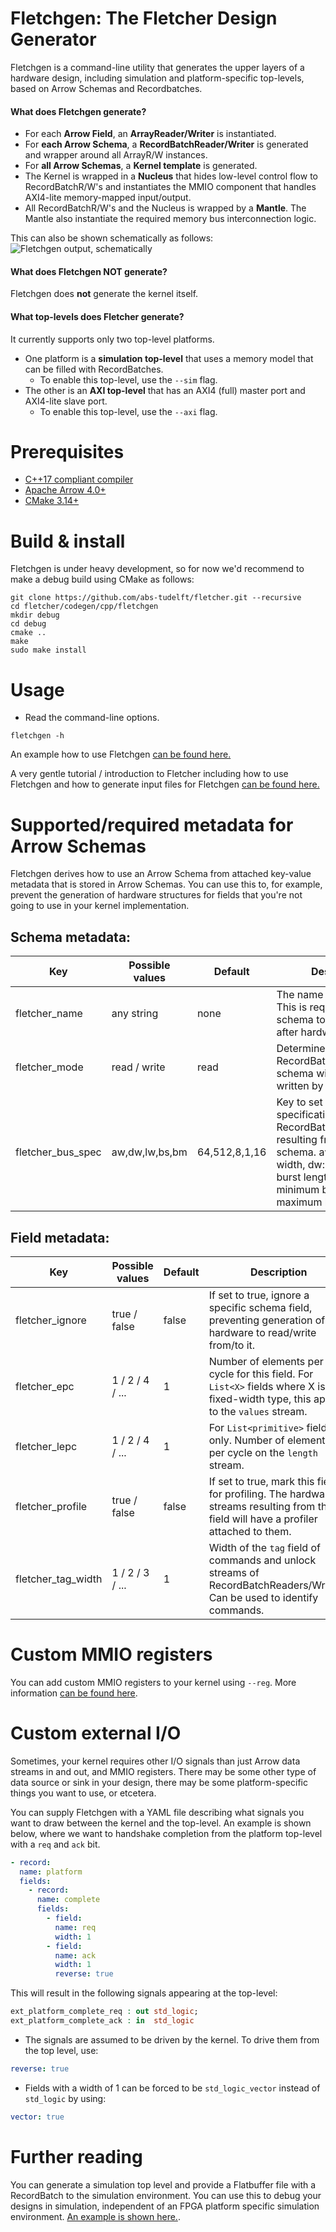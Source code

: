 # Fletchgen: The Fletcher Design Generator

Fletchgen is a command-line utility that generates the upper layers of a
hardware design, including simulation and platform-specific top-levels, based on
Arrow Schemas and Recordbatches.

#### What does Fletchgen generate?

- For each **Arrow Field**, an **ArrayReader/Writer** is instantiated.
- For **each Arrow Schema**, a **RecordBatchReader/Writer** is generated and
  wrapper around all ArrayR/W instances.
- For **all Arrow Schemas**, a **Kernel template** is generated.
- The Kernel is wrapped in a **Nucleus** that hides low-level control flow to
  RecordBatchR/W's and instantiates the
  MMIO component that handles AXI4-lite memory-mapped input/output.
- All RecordBatchR/W's and the Nucleus is wrapped by a **Mantle**. The Mantle
  also instantiate the required memory bus interconnection logic.

This can also be shown schematically as follows:
![Fletchgen output, schematically](./docs/fletchgen.svg)

#### What does Fletchgen NOT generate?

Fletchgen does **not** generate the kernel itself.

#### What top-levels does Fletcher generate?

It currently supports only two top-level platforms.

- One platform is a **simulation top-level** that uses a memory model that can
  be filled with RecordBatches.
  - To enable this top-level, use the `--sim` flag.
- The other is an **AXI top-level** that has an AXI4 (full) master port and
  AXI4-lite slave port.
  - To enable this top-level, use the `--axi` flag.

# Prerequisites

- [C++17 compliant compiler](https://clang.llvm.org/)
- [Apache Arrow 4.0+](https://github.com/apache/arrow)
- [CMake 3.14+](https://cmake.org/)

# Build & install

Fletchgen is under heavy development, so for now we'd recommend to make a debug
build using CMake as follows:

```console
git clone https://github.com/abs-tudelft/fletcher.git --recursive
cd fletcher/codegen/cpp/fletchgen
mkdir debug
cd debug
cmake ..
make
sudo make install
```

# Usage

- Read the command-line options.

```console
fletchgen -h
```

An example how to use Fletchgen [can be found here.](../../test/stringread/README.md)

A very gentle tutorial / introduction to Fletcher including how to use Fletchgen
and how to generate input files for Fletchgen
[can be found here.](../../../examples/sum/README.md)

# Supported/required metadata for Arrow Schemas

Fletchgen derives how to use an Arrow Schema from attached key-value metadata
that is stored in Arrow Schemas. You can use this to, for example, prevent the
generation of hardware structures for fields that you're not going to use in
your kernel implementation.

## Schema metadata:

| Key               | Possible values | Default       | Description                                                                                                                                                                                             |
| ----------------- | --------------- | ------------- | ------------------------------------------------------------------------------------------------------------------------------------------------------------------------------------------------------- |
| fletcher_name     | any string      | none          | The name of the schema. This is required for the schema to be identifiable after hardware generation.                                                                                                   |
| fletcher_mode     | read / write    | read          | Determines whether a RecordBatch of this schema will be read or written by the kernel.                                                                                                                  |
| fletcher_bus_spec | aw,dw,lw,bs,bm  | 64,512,8,1,16 | Key to set the bus specification of the RecordBatchReader/Writer resulting from this schema. aw: address width, dw: data width, lw: burst length width, bs: minimum burst size, bm: maximum burst size. |

## Field metadata:

| Key                | Possible values | Default | Description                                                                                                                           |
| ------------------ | --------------- | ------- | ------------------------------------------------------------------------------------------------------------------------------------- |
| fletcher_ignore    | true / false    | false   | If set to true, ignore a specific schema field, preventing generation of hardware to read/write from/to it.                           |
| fletcher_epc       | 1 / 2 / 4 / ... | 1       | Number of elements per cycle for this field. For `List<X>` fields where X is a fixed-width type, this applies to the `values` stream. |
| fletcher_lepc      | 1 / 2 / 4 / ... | 1       | For `List<primitive>` fields only. Number of elements per cycle on the `length` stream.                                               |
| fletcher_profile   | true / false    | false   | If set to true, mark this field for profiling. The hardware streams resulting from this field will have a profiler attached to them.  |
| fletcher_tag_width | 1 / 2 / 3 / ... | 1       | Width of the `tag` field of commands and unlock streams of RecordBatchReaders/Writers. Can be used to identify commands.              |

# Custom MMIO registers

You can add custom MMIO registers to your kernel using `--reg`.
More information [can be found here](../../../docs/mmio.md).

# Custom external I/O

Sometimes, your kernel requires other I/O signals than just Arrow data streams
in and out, and MMIO registers. There may be some other type of data source or
sink in your design, there may be some platform-specific things you want to use,
or etcetera.

You can supply Fletchgen with a YAML file describing what signals you want to
draw between the kernel and the top-level. An example is shown below, where we
want to handshake completion from the platform top-level with a `req` and `ack`
bit.

```yaml
- record:
  name: platform
  fields:
    - record:
      name: complete
      fields:
        - field:
          name: req
          width: 1
        - field:
          name: ack
          width: 1
          reverse: true
```

This will result in the following signals appearing at the top-level:

```vhdl
ext_platform_complete_req : out std_logic;
ext_platform_complete_ack : in  std_logic
```

- The signals are assumed to be driven by the kernel. To drive them from the top
  level, use:

```yaml
reverse: true
```

- Fields with a width of 1 can be forced to be `std_logic_vector` instead of
  `std_logic` by using:

```yaml
vector: true
```

# Further reading

You can generate a simulation top level and provide a Flatbuffer file with a
RecordBatch to the simulation environment. You can use this to debug your
designs in simulation, independent of an FPGA platform specific simulation
environment. [An example is shown here.](../../test/stringread/README.md).
